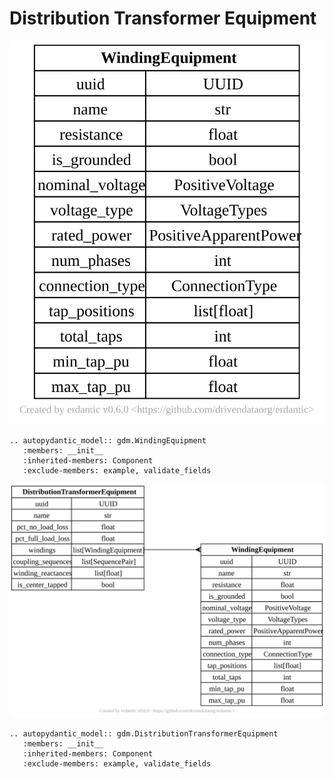 # Distribution Transformer Equipment


[![](../../models/WindingEquipment.svg)](../../models/WindingEquipment.svg) 

```{eval-rst}
.. autopydantic_model:: gdm.WindingEquipment
   :members: __init__
   :inherited-members: Component
   :exclude-members: example, validate_fields
```


[![](../../models/DistributionTransformerEquipment.svg)](../../models/DistributionTransformerEquipment.svg) 

```{eval-rst}
.. autopydantic_model:: gdm.DistributionTransformerEquipment
   :members: __init__
   :inherited-members: Component
   :exclude-members: example, validate_fields
```